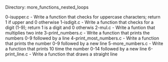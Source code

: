 Directory: more_functions_nested_loops

0-isupper.c - Write a function that checks for uppercase characters;
	    return 1 if upper and 0 otherwise
1-isdigit.c - Write a function that checks for a digit (1-9);
	    return 1 is a digit and 0 otherwis
2-mul.c - Write a funtion that multiplies two inte
3-print_numbers.c - Write a function that prints the numbers 0-9
		    followed by a line
4-print_most_numbers.c - Write a function that prints the number 0-9
			 followed by a new line
5-more_numbers.c - Write a function that prints 10 time the number
		   0-14 followed by a new line
6-print_line.c - Write a function that draws a straight line
